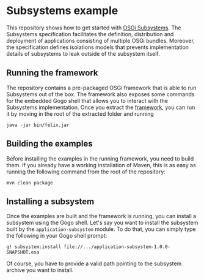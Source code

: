 # Subsystems example

This repository shows how to get started with [OSGi Subsystems](http://www.osgi.org/Download/Release5). The Subsystems specification facilitates the definition, distribution and deployment of applications consisting of multiple OSGi bundles. Moreover, the specification defines isolations models that prevents implementation details of subsystems to leak outside of the subsystem itself.

## Running the framework

The repository contains a pre-packaged OSGi framework that is able to run Subsystems out of the box. The framework also exposes some commands for the embedded Gogo shell that allows you to interact with the Subsystems implementation. Once you extract the [framework](files/framework.zip), you can run it by moving in the root of the extracted folder and running

```
java -jar bin/felix.jar
```

## Building the examples

Before installing the examples in the running framework, you need to build them. If you already have a working installation of Maven, this is as easy as running the following command from the root of the repository:

```
mvn clean package
```

## Installing a subsystem

Once the examples are built and the framework is running, you can install a subsystem using the Gogo shell. Let's say you want to install the subsystem built by the `application-subsystem` module. To do that, you can simply type the following in your Gogo shell prompt:

```
g! subsystem:install file://.../application-subsystem-1.0.0-SNAPSHOT.esa
```

Of course, you have to provide a valid path pointing to the subsystem archive you want to install.
